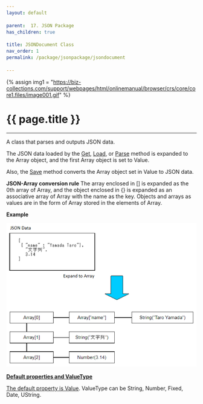 ```yaml
---
layout: default

parent:  17. JSON Package
has_children: true

title: JSONDocument Class
nav_order: 1
permalink: /package/jsonpackage/jsondocument

---
```

{% assign img1 = "https://biz-collections.com/support/webpages/html/onlinemanual/browser/crs/core/core1.files/image001.gif" %}

# {{ page.title }}

---

A class that parses and outputs JSON data.

The JSON data loaded by the [Get](/package/jsonpackage/jsondocument/methods/get), [Load](/package/jsonpackage/jsondocument/methods/load), or [Parse](/package/jsonpackage/jsondocument/methods/parse) method is expanded to the Array object, and the first Array object is set to Value.

Also, the [Save](/package/jsonpackage/jsondocument/methods/save) method converts the Array object set in Value to JSON data.

**JSON-Array conversion rule**
The array enclosed in [] is expanded as the 0th array of Array, and the object enclosed in {} is expanded as an associative array of Array with the name as the key.
Objects and arrays as values ​​are in the form of Array stored in the elements of Array.

**Example**


<a href="/img/Biz Browser V/JSONData.PNG" target="_blank">

<img src="/img/Biz Browser V/JSONData.PNG" alt="json data image">

**Default properties and ValueType**
 
The default property is [Value](/package/jsonpackage/jsondocument/properties/value). ValueType can be String, Number, Fixed, Date, UString.